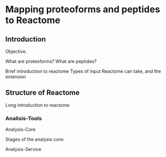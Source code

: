# Mapping proteoforms and peptides to Reactome

## Introduction

Objective.

What are proteoforms?
What are peptides?

Brief introduction to reactome
Types of input Reactome can take, and the extension


## 

## Structure of Reactome

Long introduction to reactome

### Analisis-Tools

Analysis-Core

Stages of the analysis core:

Analysis-Service


